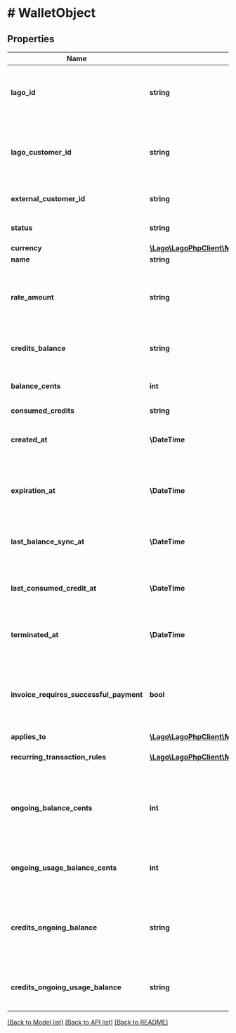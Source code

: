 # # WalletObject

## Properties

Name | Type | Description | Notes
------------ | ------------- | ------------- | -------------
**lago_id** | **string** | Unique identifier assigned to the wallet within the Lago application. This ID is exclusively created by Lago and serves as a unique identifier for the wallet&#39;s record within the Lago system. |
**lago_customer_id** | **string** | Unique identifier assigned to the customer within the Lago application. This ID is exclusively created by Lago and serves as a unique identifier for the customer&#39;s record within the Lago system. |
**external_customer_id** | **string** | The customer external unique identifier (provided by your own application) |
**status** | **string** | The status of the wallet. Possible values are &#x60;active&#x60; or &#x60;terminated&#x60;. |
**currency** | [**\Lago\LagoPhpClient\Model\Currency**](Currency.md) | The currency of the wallet. |
**name** | **string** | The name of the wallet. | [optional]
**rate_amount** | **string** | The rate of conversion between credits and the amount in the specified currency. It indicates the ratio or factor used to convert credits into the corresponding monetary value in the currency of the transaction. |
**credits_balance** | **string** | The current wallet balance expressed in credits. This reflects the available balance after all transactions are settled. |
**balance_cents** | **int** | The current wallet balance expressed in cents. This reflects the available balance after all transactions are settled. |
**consumed_credits** | **string** | The number of consumed credits. |
**created_at** | **\DateTime** | The date of the wallet creation, represented in ISO 8601 datetime format and expressed in Coordinated Universal Time (UTC). |
**expiration_at** | **\DateTime** | The date and time that determines when the wallet will expire. It follows the ISO 8601 datetime format and is expressed in Coordinated Universal Time (UTC). | [optional]
**last_balance_sync_at** | **\DateTime** | The date and time of the last balance top-up. It follows the ISO 8601 datetime format and is expressed in Coordinated Universal Time (UTC). | [optional]
**last_consumed_credit_at** | **\DateTime** | The date and time of the last credits consumption. It follows the ISO 8601 datetime format and is expressed in Coordinated Universal Time (UTC). | [optional]
**terminated_at** | **\DateTime** | The date of terminaison of the wallet. It follows the ISO 8601 datetime format and is expressed in Coordinated Universal Time (UTC). | [optional]
**invoice_requires_successful_payment** | **bool** | A boolean setting that, when set to true, delays issuing an invoice for a wallet top-up until a successful payment is made; if false, the invoice is issued immediately upon wallet top-up, regardless of the payment status. Default value of false. |
**applies_to** | [**\Lago\LagoPhpClient\Model\WalletObjectAppliesTo**](WalletObjectAppliesTo.md) |  | [optional]
**recurring_transaction_rules** | [**\Lago\LagoPhpClient\Model\WalletRecurringTransactionRule[]**](WalletRecurringTransactionRule.md) | List of recurring transaction rules. Currently, we only allow one recurring rule per wallet. | [optional]
**ongoing_balance_cents** | **int** | The ongoing wallet balance expressed in cents. This represents the &#x60;balance_cents&#x60; minus the &#x60;ongoing_usage_balance_cents&#x60;, showing the real time balance after accounting for current usage including taxes. |
**ongoing_usage_balance_cents** | **int** | The ongoing usage balance of the wallet, expressed in cents. This reflects all current usage and draft invoices including taxes. |
**credits_ongoing_balance** | **string** | The ongoing wallet balance expressed in credits. This represents the &#x60;credits_balance&#x60; minus the &#x60;credits_ongoing_usage_balance&#x60;, showing the real time balance after accounting for current usage including taxes. |
**credits_ongoing_usage_balance** | **string** | The ongoing usage balance of the wallet, expressed in credits. This reflects all current usage and draft invoices including taxes. |

[[Back to Model list]](../../README.md#models) [[Back to API list]](../../README.md#endpoints) [[Back to README]](../../README.md)
